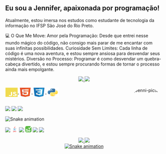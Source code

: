 ## Eu sou a Jennifer, apaixonada por programação!

Atualmente, estou imersa nos estudos como estudante de tecnologia da informação no IFSP São José do Rio Preto.

💻 O Que Me Move:
Amor pela Programação: Desde que entrei nesse mundo mágico do código, não consigo mais parar de me encantar com suas infinitas possibilidades.
Curiosidade Sem Limites: Cada linha de código é uma nova aventura, e estou sempre ansiosa para desvendar seus mistérios.
Diversão no Processo: Programar é como desvendar um quebra-cabeça divertido, e estou sempre procurando formas de tornar o processo ainda mais empolgante.


<div align="center">
  <a href="https://github.com/DevJenniferPereira">
  <img height="180em" src="https://github-readme-stats.vercel.app/api?username=DevJenniferPereira&show_icons=true&theme=dracula&include_all_commits=true&count_private=true"/>
  <img height="180em" src="https://github-readme-stats.vercel.app/api/top-langs/?username=DevJenniferPereira&layout=compact&langs_count=7&theme=dracula"/>
</div>
<div style="display: inline_block"><br>
  <img align="center" alt="Jenni-Js" height="30" width="40" src="https://raw.githubusercontent.com/devicons/devicon/master/icons/javascript/javascript-plain.svg">
  <img align="center" alt="Jenni-HTML" height="30" width="40" src="https://raw.githubusercontent.com/devicons/devicon/master/icons/html5/html5-original.svg">
  <img align="center" alt="Jenni-CSS" height="30" width="40" src="https://raw.githubusercontent.com/devicons/devicon/master/icons/css3/css3-original.svg">
  <img align="center" alt="Jenni-Python" height="30" width="40" src="https://raw.githubusercontent.com/devicons/devicon/master/icons/python/python-original.svg">
  <img align="right" alt="Jenni-picture" height="150" style="border-radius:50px;" src="https://avatars.githubusercontent.com/u/68968414?v=4">
</div>

  ##

<div>
  <a href="https://instagram.com/devjenp" target="_blank"><img src="https://img.shields.io/badge/-Instagram-%23E4405F?style=for-the-badge&logo=instagram&logoColor=white" target="_blank"></a>
  <a href = "mailto:DevJenniferPereira@gmail.com"><img src="https://img.shields.io/badge/-Gmail-%23333?style=for-the-badge&logo=gmail&logoColor=white" target="_blank"></a>
  <a href="https://www.linkedin.com/in/devjenniferp" target="_blank"><img src="https://img.shields.io/badge/-LinkedIn-%230077B5?style=for-the-badge&logo=linkedin&logoColor=white" target="_blank"></a>

  ![Snake animation](https://github.com/DevJenniferPereira/Rafaballerini/blob/output/github-contribution-grid-snake.svg)


  <div dir="auto">

<p dir="auto"><code><a target="_blank" rel="noopener noreferrer nofollow" href="https://camo.githubusercontent.com/6457cd487197a286e98e6e0710aff99e480d14e1bb2a903374db5ac55222d830/68747470733a2f2f61737365742e6272616e6466657463682e696f2f696449715f6b463072622f696476337a776d5369592e6a706567"><img height="20" src="https://camo.githubusercontent.com/6457cd487197a286e98e6e0710aff99e480d14e1bb2a903374db5ac55222d830/68747470733a2f2f61737365742e6272616e6466657463682e696f2f696449715f6b463072622f696476337a776d5369592e6a706567" data-canonical-src="https://asset.brandfetch.io/idIq_kF0rb/idv3zwmSiY.jpeg" style="max-width: 100%;"></a></code>
<code><a target="_blank" rel="noopener noreferrer nofollow" href="https://raw.githubusercontent.com/devicons/devicon/1119b9f84c0290e0f0b38982099a2bd027a48bf1/icons/java/java-original-wordmark.svg"><img height="20" src="https://raw.githubusercontent.com/devicons/devicon/1119b9f84c0290e0f0b38982099a2bd027a48bf1/icons/java/java-original-wordmark.svg" style="max-width: 100%;"></a></code>
<code><a target="_blank" rel="noopener noreferrer nofollow" href="https://camo.githubusercontent.com/d2f69f73f53f5d10b893e3a2865245a54665d750efe7c1e8e68eca6226c4caff/68747470733a2f2f7777772e7376677265706f2e636f6d2f73686f772f3335333632352f637563756d6265722e737667"><img height="20" src="https://camo.githubusercontent.com/d2f69f73f53f5d10b893e3a2865245a54665d750efe7c1e8e68eca6226c4caff/68747470733a2f2f7777772e7376677265706f2e636f6d2f73686f772f3335333632352f637563756d6265722e737667" data-canonical-src="https://www.svgrepo.com/show/353625/cucumber.svg" style="max-width: 100%;"></a></code>
<code><a target="_blank" rel="noopener noreferrer nofollow" href="https://raw.githubusercontent.com/tandpfun/skill-icons/59059d9d1a2c092696dc66e00931cc1181a4ce1f/icons/Selenium.svg"><img height="20" src="https://raw.githubusercontent.com/tandpfun/skill-icons/59059d9d1a2c092696dc66e00931cc1181a4ce1f/icons/Selenium.svg" style="max-width: 100%;"></a></code>
<code><a target="_blank" rel="noopener noreferrer nofollow" href="https://camo.githubusercontent.com/3a81f0e9711c9bf424832ca3a2655f80a96d3a5e49a28cd7ce08e20c7cdd0620/68747470733a2f2f6a756e69742e6f72672f6a756e6974352f6173736574732f696d672f6a756e6974352d6c6f676f2e706e67"><img height="20" src="https://camo.githubusercontent.com/3a81f0e9711c9bf424832ca3a2655f80a96d3a5e49a28cd7ce08e20c7cdd0620/68747470733a2f2f6a756e69742e6f72672f6a756e6974352f6173736574732f696d672f6a756e6974352d6c6f676f2e706e67" data-canonical-src="https://junit.org/junit5/assets/img/junit5-logo.png" style="max-width: 100%;"></a></code>
<code><a target="_blank" rel="noopener noreferrer nofollow" href="https://camo.githubusercontent.com/e55997cf46d5b05415a4eefb8beea6285b3989c5a60cac82a459addea5b0103e/68747470733a2f2f63646e2e776f726c64766563746f726c6f676f2e636f6d2f6c6f676f732f706f73746d616e2e737667"><img height="20" src="https://camo.githubusercontent.com/e55997cf46d5b05415a4eefb8beea6285b3989c5a60cac82a459addea5b0103e/68747470733a2f2f63646e2e776f726c64766563746f726c6f676f2e636f6d2f6c6f676f732f706f73746d616e2e737667" data-canonical-src="https://cdn.worldvectorlogo.com/logos/postman.svg" style="max-width: 100%;"></a></code></p>
<div align="center" dir="auto">
  <a href="https://github.com/DevJenniferPereira"><img height="180em" src="https://camo.githubusercontent.com/4603553d0f5e38247d5533de88479b5f2acfceeb659388b12dd49c092c9a6af7/68747470733a2f2f6769746875622d726561646d652d73746174732e76657263656c2e6170702f6170693f757365726e616d653d6d6172696c6c696164616e7461732673686f775f69636f6e733d74727565267468656d653d746f6b796f6e6967687426696e636c7564655f616c6c5f636f6d6d6974733d7472756526636f756e745f707269766174653d74727565" data-canonical-src="https://github-readme-stats.vercel.app/api?username=DevJenniferPereira&amp;show_icons=true&amp;theme=tokyonight&amp;include_all_commits=true&amp;count_private=true" style="max-width: 100%;">
    <img height="180em" src="https://camo.githubusercontent.com/69fd6ecd7bc901b4386d366c618687f4c122b513a7a46b31413e4af0a8779a59/68747470733a2f2f6769746875622d726561646d652d73746174732e76657263656c2e6170702f6170692f746f702d6c616e67732f3f757365726e616d653d6d6172696c6c696164616e746173266c61796f75743d636f6d70616374266c616e67735f636f756e743d37267468656d653d746f6b796f6e69676874" data-canonical-src="https://github-readme-stats.vercel.app/api/top-langs/?username=DevJenniferPereira&amp;layout=compact&amp;langs_count=7&amp;theme=tokyonight" style="max-width: 100%;">
</a>
</div>
<div align="center" dir="auto">
  <a target="_blank" rel="noopener noreferrer" href="https://github.com/rafaballerini/rafaballerini/blob/output/github-contribution-grid-snake.svg"><img src="https://github.com/DevJenniferPereira/rafaballerini/raw/output/github-contribution-grid-snake.svg" alt="Snake animation" style="max-width: 100%;"></a>
</div>
</div>

</div>
